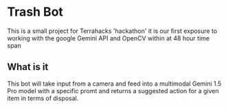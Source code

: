 # Trash Bot
This is a small project for Terrahacks 'hackathon' it is our first 
exposure to working with the google Gemini API and OpenCV within at 48 hour time span 

## What is it 
This bot will take input from a camera and feed into a multimodal Gemini 1.5 Pro model with a specific promt 
and returns a suggested action for a given item in terms of disposal. 
